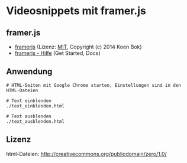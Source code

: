 # Videosnippets mit framer.js

## framer.js

* [framerjs](https://github.com/koenbok/Framer) (Lizenz: [MIT](https://github.com/koenbok/Framer/blob/master/LICENSE), Copyright (c) 2014 Koen Bok)
* [framerjs - Hilfe](https://framerjs.com/) (Get Started, Docs)

## Anwendung

```
# HTML-Seiten mit Google Chrome starten, Einstellungen sind in den HTML-Dateien

# Text einblenden
./text_einblenden.html

# Text ausblenden
./text_ausblenden.html
```

## Lizenz

html-Dateien: http://creativecommons.org/publicdomain/zero/1.0/
